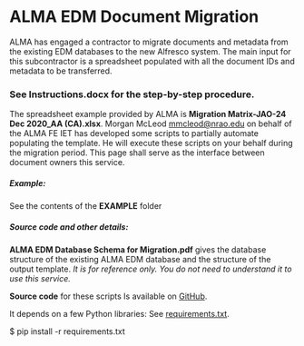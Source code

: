 # ALMA EDM Document Migration

ALMA has engaged a contractor to migrate documents and metadata from the existing EDM databases to the new Alfresco system. The main input for this subcontractor is a spreadsheet populated with all the document IDs and metadata to be transferred.

### See **Instructions.docx** for the step-by-step procedure.

The spreadsheet example provided by ALMA is **Migration Matrix-JAO-24 Dec 2020_AA (CA).xlsx**. Morgan McLeod [mmcleod@nrao.edu](mailto:mmcleod@nrao.edu) on behalf of the ALMA FE IET has developed some scripts to partially automate populating the template. He will execute these scripts on your behalf during the migration period. This page shall serve as the interface between document owners this service.

##### Example:

See the contents of the **EXAMPLE** folder

##### Source code and other details:

**ALMA EDM Database Schema for Migration.pdf** gives the database structure of the existing ALMA EDM database and the structure of the output template. *It is for reference only. You do not need to understand it to use this service.*

**Source code** for these scripts Is available on [GitHub](https://github.com/morganmcleod/ALMA-EDM-Oracle).

It depends on a few Python libraries: 
See [requirements.txt](https://github.com/morganmcleod/ALMA-EDM-Oracle/blob/master/requirements.txt).

$ pip install -r requirements.txt
